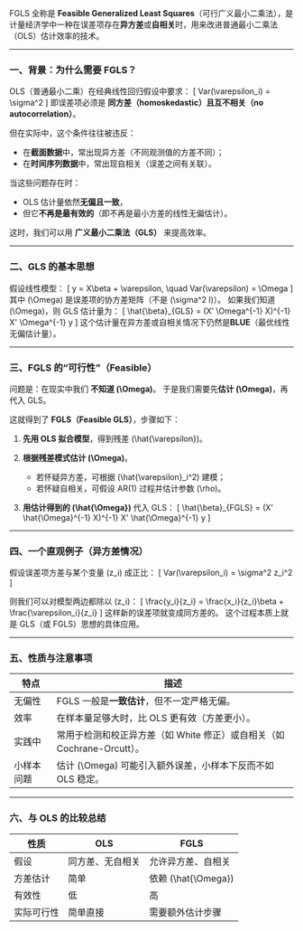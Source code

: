 FGLS 全称是 **Feasible Generalized Least Squares**（可行广义最小二乘法），是计量经济学中一种在误差项存在**异方差**或**自相关**时，用来改进普通最小二乘法（OLS）估计效率的技术。

---

### 一、背景：为什么需要 FGLS？

OLS（普通最小二乘）在经典线性回归假设中要求：
[
Var(\varepsilon_i) = \sigma^2
]
即误差项必须是 **同方差（homoskedastic）且互不相关（no autocorrelation）**。

但在实际中，这个条件往往被违反：

* 在**截面数据**中，常出现异方差（不同观测值的方差不同）；
* 在**时间序列数据**中，常出现自相关（误差之间有关联）。

当这些问题存在时：

* OLS 估计量依然**无偏且一致**，
* 但它**不再是最有效的**（即不再是最小方差的线性无偏估计）。

这时，我们可以用 **广义最小二乘法（GLS）** 来提高效率。

---

### 二、GLS 的基本思想

假设线性模型：
[
y = X\beta + \varepsilon, \quad Var(\varepsilon) = \Omega
]
其中 (\Omega) 是误差项的协方差矩阵（不是 (\sigma^2 I)）。
如果我们知道 (\Omega)，则 GLS 估计量为：
[
\hat{\beta}_{GLS} = (X' \Omega^{-1} X)^{-1} X' \Omega^{-1} y
]
这个估计量在异方差或自相关情况下仍然是**BLUE**（最优线性无偏估计量）。

---

### 三、FGLS 的“可行性”（Feasible）

问题是：在现实中我们 **不知道 (\Omega)**。
于是我们需要先**估计 (\Omega)**，再代入 GLS。

这就得到了 **FGLS（Feasible GLS）**，步骤如下：

1. **先用 OLS 拟合模型**，得到残差 (\hat{\varepsilon})。
2. **根据残差模式估计 (\Omega)**。

   * 若怀疑异方差，可根据 (\hat{\varepsilon}_i^2) 建模；
   * 若怀疑自相关，可假设 AR(1) 过程并估计参数 (\rho)。
3. **用估计得到的 (\hat{\Omega})** 代入 GLS：
   [
   \hat{\beta}_{FGLS} = (X' \hat{\Omega}^{-1} X)^{-1} X' \hat{\Omega}^{-1} y
   ]

---

### 四、一个直观例子（异方差情况）

假设误差项方差与某个变量 (z_i) 成正比：
[
Var(\varepsilon_i) = \sigma^2 z_i^2
]

则我们可以对模型两边都除以 (z_i)：
[
\frac{y_i}{z_i} = \frac{x_i}{z_i}\beta + \frac{\varepsilon_i}{z_i}
]
这样新的误差项就变成同方差的。
这个过程本质上就是 GLS（或 FGLS）思想的具体应用。

---

### 五、性质与注意事项

| 特点    | 描述                                              |
| ----- | ----------------------------------------------- |
| 无偏性   | FGLS 一般是**一致估计**，但不一定严格无偏。                      |
| 效率    | 在样本量足够大时，比 OLS 更有效（方差更小）。                       |
| 实践中   | 常用于检测和校正异方差（如 White 修正）或自相关（如 Cochrane-Orcutt）。 |
| 小样本问题 | 估计 (\Omega) 可能引入额外误差，小样本下反而不如 OLS 稳定。           |

---

### 六、与 OLS 的比较总结

| 性质    | OLS      | FGLS              |
| ----- | -------- | ----------------- |
| 假设    | 同方差、无自相关 | 允许异方差、自相关         |
| 方差估计  | 简单       | 依赖 (\hat{\Omega}) |
| 有效性   | 低        | 高                 |
| 实际可行性 | 简单直接     | 需要额外估计步骤          |

